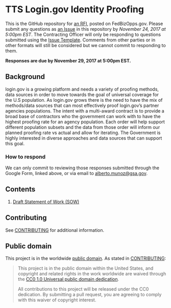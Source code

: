 # TTS Login.gov Identity Proofing

This is the GitHub repository for [an RFI](https://docs.google.com/forms/d/e/1FAIpQLSeSVfCisffrWd7ugiQB_BdLcfRlHT9oaM3IUW0wnvW8vaIx6Q/viewform?usp=sf_link), posted on FedBizOpps.gov. Please submit any questions as [an Issue](https://github.com/18F/tts-buy-identity-proofing/issues) in this repository by *November 24, 2017 at 5:00pm EST*. The Contracting Officer will only be responding to questions submitted using the [Issue Template](ISSUE_TEMPLATE.md). Comments from other parties or in other formats will still be considered but we cannot commit to responding to them.

**Responses are due by November 29, 2017 at 5:00pm EST.**

## Background

login.gov is a growing platform and needs a variety of proofing methods, data sources in order to move towards the goal of universal coverage for the U.S population. As login.gov grows there is the need to have the mix of methods/data sources that can most effectively proof login.gov’s partner agencies populations. The intent with a multi-award contract is to provide a broad base of contractors who the government can work with to have the highest proofing rate for an agency population. Each order will help support different population subsets and the data from those order will inform our planned proofing rate vs actual and allow for iterating. The Government is highly interested in diverse approaches and data sources that can support this goal.

### How to respond

We can only commit to reviewing those responses submitted through the Google Form, linked above, or via email to alberto.munoz@gsa.gov.

## Contents

1. [Draft Statement of Work (SOW)](draft_documents/SOW.docx)

## Contributing

See [CONTRIBUTING](CONTRIBUTING.md) for additional information.

## Public domain

This project is in the worldwide [public domain](LICENSE.md). As stated in [CONTRIBUTING](CONTRIBUTING.md):

> This project is in the public domain within the United States, and copyright and related rights in the work worldwide are waived through the [CC0 1.0 Universal public domain dedication](https://creativecommons.org/publicdomain/zero/1.0/).
>
> All contributions to this project will be released under the CC0 dedication. By submitting a pull request, you are agreeing to comply with this waiver of copyright interest.

